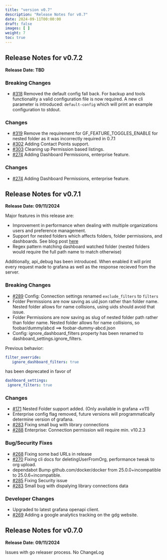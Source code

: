 ```yaml
---
title: "version v0.7"
description: "Release Notes for v0.7"
date: 2024-09-11T00:00:00
draft: false
images: [ ]
weight: 7
toc: true
---
```



## Release Notes for v0.7.2
**Release Date: TBD**

### Breaking Changes
  - [#318](https://github.com/esnet/gdg/pull/318) Removed the default config fall back.  For backup and tools functionality
a valid configuration file is now required.  A new cli parameter is introduced: `default-config` which will print an example configuration
to stdout.
### Changes
  - [#319](https://github.com/esnet/gdg/pull/319) Remove the requirement for GF_FEATURE_TOGGLES_ENABLE for nested folder as it was incorrectly required in 0.7.1
  - [#302](https://github.com/esnet/gdg/pull/302) Adding Contact Points support.
  - [#303](https://github.com/esnet/gdg/pull/303) Cleaning up Permission based listings.
  - [#274](https://github.com/esnet/gdg/pull/274) Adding Dashboard Permissions, enterprise feature.


### Changes
 - [#274](https://github.com/esnet/gdg/pull/274) Adding Dashboard Permissions, enterprise feature.

## Release Notes for v0.7.1
**Release Date: 09/11/2024**

Major features in this release are:
  - Improvement in performance when dealing with multiple organizations users and preference management.
  - Support for nested folders which affects folders, folder permissions, and dashboards.  See blog post [here](https://software.es.net/gdg/docs/tutorials/working-with-nested-folders/)
  - Regex pattern matching dashboard watched folder (nested folders would require the full path name to match otherwise)

Additionally, api_debug has been introduced.  When enabled it will print every request made to grafana as well as the response recieved from the server.

### Breaking Changes
  - [#289](https://github.com/esnet/gdg/issues/289) Config: Connection settings renamed `exclude_filters` to `filters`
  - Folder Permissions are now saving as uid.json rather than folder name.  Nested folder allows for name collisions, using uids should avoid that issue.
  - Folder Permissions are now saving as slug of nested folder path rather than folder name.  Nested folder allows for name collisions, so foobar/dummy/abcd ==> foobar-dummy-abcd.json
  - Config: ignore_dashboard_filters property has been renamed to dashboard_settings.ignore_filters.

Previous behavior:
  ```yaml
  filter_override:
     ignore_dashboard_filters: true
  ```

has been deprecated in favor of

  ```yaml
  dashboard_settings:
   ignore_filters: true

  ```


### Changes
  - [#171](https://github.com/esnet/gdg/issues/171) Nested Folder support added. (Only available in grafana +v11)
  - Enterprise config flag removed, future versions will programmatically determine version of grafana.
  - [#283](https://github.com/esnet/gdg/issues/283)  Fixing small bug with library connections
  - [#288](https://github.com/esnet/gdg/pull/288) Enterprise: Connection permission will require min. v10.2.3

### Bug/Security Fixes
  - [#268](https://github.com/esnet/gdg/issues/268) Fixing some bad URLs in release
  - [#270](https://github.com/esnet/gdg/issues/270) Fixing cli docs for deletingUserFromOrg, performance tweak to org upload.
  - dependabot Bump github.com/docker/docker from 25.0.0+incompatible to 25.0.6+incompatible.
  - [#285](https://github.com/esnet/gdg/issues/285) Fixing Security issue
  - [#283](https://github.com/esnet/gdg/issues/283) Small bug with dispalying library connections data

### Developer Changes
  - Upgraded to latest grafana openapi client.
  - [#269](https://github.com/esnet/gdg/issues/269) Adding a google analytics tracking on the gdg website.


## Release Notes for v0.7.0
**Release Date: 09/11/2024**


Issues with go releaser process.  No ChangeLog
